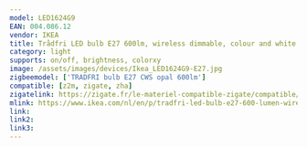 ```yaml
---
model: LED1624G9
EAN: 004.086.12
vendor: IKEA
title: Trådfri LED bulb E27 600lm, wireless dimmable, colour and white spectrum opal white
category: light
supports: on/off, brightness, colorxy
image: /assets/images/devices/Ikea_LED1624G9-E27.jpg
zigbeemodel: ['TRADFRI bulb E27 CWS opal 600lm']
compatible: [z2m, zigate, zha]
zigatelink: https://zigate.fr/le-materiel-compatible-zigate/compatible/ikeatradfrie27couleur
mlink: https://www.ikea.com/nl/en/p/tradfri-led-bulb-e27-600-lumen-wireless-dimmable-colour-and-white-spectrum-opal-white-00408612/
link: 
link2: 
link3: 
---
```

